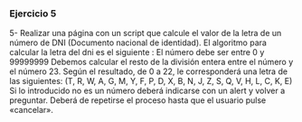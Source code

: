 ### Ejercicio 5

5- Realizar una página con un script que calcule el valor de la letra de un número de DNI (Documento nacional de identidad). El algoritmo para calcular la letra del dni es el siguiente : El número debe ser entre 0 y 99999999
Debemos calcular el resto de la división entera entre el número y el número 23. Según el resultado, de 0 a 22, le corresponderá una letra de las siguientes: (T, R, W, A, G, M, Y, F, P, D, X, B, N, J, Z, S, Q, V, H, L, C, K, E) Si lo introducido no es un número deberá indicarse con un alert y volver a preguntar. Deberá de repetirse el proceso hasta que el usuario pulse «cancelar».

